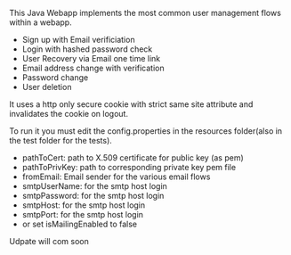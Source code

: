 <p>This Java Webapp implements the most common user management flows within a webapp.</p>
    <ul>
        <li>Sign up with Email verificiation</li>
        <li>Login with hashed password check</li>
        <li>User Recovery via Email one time link</li>
        <li>Email address change with verification</li>
        <li>Password change</li>
        <li>User deletion</li>
    </ul>
    <p>It uses a http only secure cookie with strict same site attribute and invalidates the cookie on logout. </p>
    <p>To run it you must edit the config.properties in the resources folder(also in the test folder for the tests).</p>
    <ul>
        <li>pathToCert: path to X.509 certificate for public key (as pem)</li>
        <li>pathToPrivKey: path to corresponding private key pem file</li>
        <li>fromEmail: Email sender for the various email flows</li>
        <li>smtpUserName: for the smtp host login</li>
        <li>smtpPassword: for the smtp host login</li>
        <li>smtpHost: for the smtp host login</li>
        <li>smtpPort: for the smtp host login</li>
        <li>or set isMailingEnabled to false</li>
    </ul>
    <p>Udpate will com soon</p>
